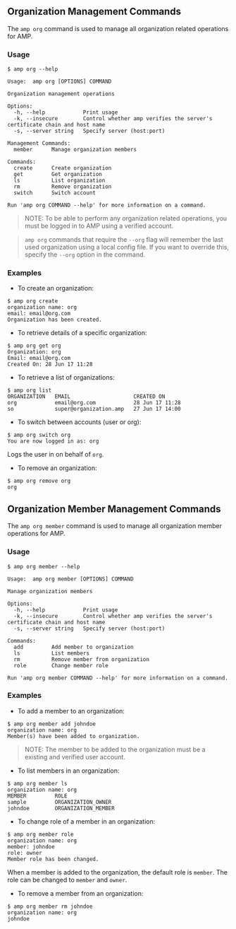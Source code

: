## Organization Management Commands

The `amp org` command is used to manage all organization related operations for AMP.

### Usage

```
$ amp org --help

Usage:  amp org [OPTIONS] COMMAND

Organization management operations

Options:
  -h, --help            Print usage
  -k, --insecure        Control whether amp verifies the server's certificate chain and host name
  -s, --server string   Specify server (host:port)

Management Commands:
  member      Manage organization members

Commands:
  create      Create organization
  get         Get organization
  ls          List organization
  rm          Remove organization
  switch      Switch account

Run 'amp org COMMAND --help' for more information on a command.
```
>NOTE: To be able to perform any organization related operations, you must be logged in to AMP using a verified account.

>`amp org` commands that require the `--org` flag will remember the last used organization using a local config file.
If you want to override this, specify the `--org` option in the command.

### Examples

* To create an organization:
```
$ amp org create
organization name: org
email: email@org.com
Organization has been created.
```

* To retrieve details of a specific organization:
```
$ amp org get org
Organization: org
Email: email@org.com
Created On: 28 Jun 17 11:28
```

* To retrieve a list of organizations:
```
$ amp org list
ORGANIZATION   EMAIL                    CREATED ON
org            email@org.com            28 Jun 17 11:28
so             super@organization.amp   27 Jun 17 14:00
```

* To switch between accounts (user or org):
```
$ amp org switch org
You are now logged in as: org
```
Logs the user in on behalf of `org`.

* To remove an organization:
```
$ amp org remove org
org
```

## Organization Member Management Commands

The `amp org member` command is used to manage all organization member operations for AMP.

### Usage

```
$ amp org member --help

Usage:  amp org member [OPTIONS] COMMAND

Manage organization members

Options:
  -h, --help            Print usage
  -k, --insecure        Control whether amp verifies the server's certificate chain and host name
  -s, --server string   Specify server (host:port)

Commands:
  add         Add member to organization
  ls          List members
  rm          Remove member from organization
  role        Change member role

Run 'amp org member COMMAND --help' for more information on a command.
```

### Examples

* To add a member to an organization:
```
$ amp org member add johndoe
organization name: org
Member(s) have been added to organization.
```
> NOTE: The member to be added to the organization must be a existing and verified user account.

* To list members in an organization:
```
$ amp org member ls
organization name: org
MEMBER         ROLE
sample         ORGANIZATION_OWNER
johndoe        ORGANIZATION_MEMBER
```

* To change role of a member in an organization:
```
$ amp org member role
organization name: org
member: johndoe
role: owner
Member role has been changed.
```
When a member is added to the organization, the default role is `member`. The role can be changed to `member` and `owner`.

* To remove a member from an organization:
```
$ amp org member rm johndoe
organization name: org
johndoe
```
